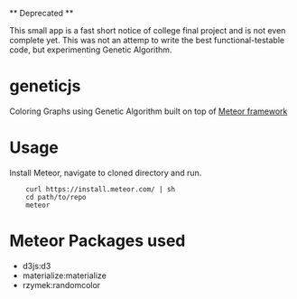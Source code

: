 ** Deprecated **

This small app is a fast short notice of college final project and is not even complete yet. This was not an attemp to write the best functional-testable code, but experimenting Genetic Algorithm.

# geneticjs
Coloring Graphs using Genetic Algorithm built on top of [Meteor framework](http://meteor.com)

# Usage
Install Meteor, navigate to cloned directory and run.

        curl https://install.meteor.com/ | sh
        cd path/to/repo
        meteor

# Meteor Packages used
- d3js:d3
- materialize:materialize
- rzymek:randomcolor

